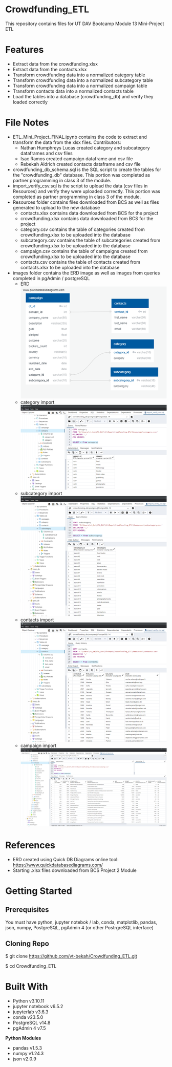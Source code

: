 # Crowdfunding_ETL
This repository contains files for UT DAV Bootcamp Module 13 Mini-Project ETL

# Features
* Extract data from the crowdfunding.xlsx 
* Extract data from the contacts.xlsx 
* Transform crowdfunding data into a normalized category table
* Transform crowdfunding data into a normalized subcategory table
* Transform crowdfunding data into a normalized campaign table
* Transform contacts data into a normalized contacts table
* Load the tables into a database (crowdfunding_db) and verify they loaded correctly


# File Notes
* ETL_Mini_Project_FINAL.ipynb contains the code to extract and transform the data from the xlsx files. Contributors:
  * Nathan Humphreys Lucas created category and subcategory dataframes and csv files
  * Isac Ramos created campaign dataframe and csv file
  * Rebekah Aldrich created contacts dataframe and csv file
* crowdfunding_db_schema.sql is the SQL script to create the tables for the "crowdfunding_db" database. This portion was completed as partner programming in class 3 of the module.
* import_verify_csv.sql is the script to upload the data (csv files in Resources) and verify they were uploaded correctly. This portion was completed as partner programming in class 3 of the module.
* Resources folder contains files downloaded from BCS as well as files generated to upload to the new database
  * contacts.xlsx contains data downloaded from BCS for the project
  * crowdfunding.xlsx contains data downloaded from BCS for the project
  * category.csv contains the table of categories created from crowdfunding.xlsx to be uploaded into the database
  * subcategory.csv contains the table of subcategories created from crowdfunding.xlsx to be uploaded into the database
  * campaign.csv contains the table of campaigns created from crowdfunding.xlsx to be uploaded into the database
  * contacts.csv contains the table of contacts created from contacts.xlsx to be uploaded into the database  
* images folder contains the ERD image as well as images from queries completed in pgAdmin / postgreSQL
  * ERD <br> ![ERD](./images/crowdfunding_db_schema.png)
  * category import ![category import](./images/category_pgAdmin.png) 
  * subcategory import ![subcategory import](./images/subcategory_pgAdmin.png)
  * contacts import ![contacts import](./images/contacts_pgAdmin.png)
  * campaign import ![campaign import](./images/campaign_pgAdmin.png)
    

# References
* ERD created using Quick DB Diagrams online tool: https://www.quickdatabasediagrams.com/
* Starting .xlsx files downloaded from BCS Project 2 Module
 

# Getting Started

## Prerequisites
You must have python, jupyter notebok / lab, conda, matplotlib, pandas, json, numpy, PostgreSQL, pgAdmin 4 (or other PostrgreSQL interface) 

## Cloning Repo
$ git clone https://github.com/vt-bekah/Crowdfunding_ETL.git 

$ cd Crowdfunding_ETL

# Built With
* Python v3.10.11
* jupyter notebook v6.5.2
* jupyterlab v3.6.3
* conda v23.5.0
* PostgreSQL v14.8
* pgAdmin 4 v7.5

**Python Modules**
* pandas v1.5.3
* numpy v1.24.3
* json v2.0.9


